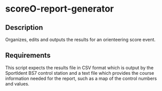# scoreO-report-generator

## Description

Organizes, edits and outputs the results for an orienteering score event. 

## Requirements

This script expects the results file in CSV format which is output by the SportIdent BS7 control station and a text file which provides the course information needed for the report, such as a map of the control numbers and values.
